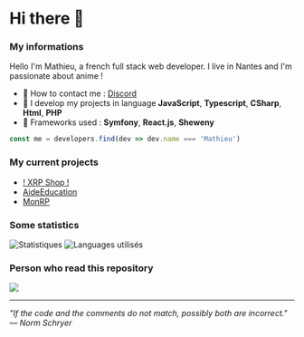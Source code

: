 # Hi there 👋 

### My informations
Hello I'm Mathieu, a french full stack web developer. I live in Nantes and I'm passionate about anime !
- 🔭 How to contact me : [Discord](https://discord.gg/wg8jwFb) 
- 🌱 I develop my projects in language __JavaScript__, __Typescript__, __CSharp__, __Html__, __PHP__
- 🍉 Frameworks used : __Symfony__, __React.js__, __Sheweny__
```javascript
const me = developers.find(dev => dev.name === 'Mathieu')
```

### My current projects 
- [! XRP Shop !](https://discord.gg/WQRaFwxdx)
- [AideEducation](https://aideeducation.fr)
- [MonRP](https://github.com/matyeu/MonRP)

### Some statistics
<img alt="Statistiques" src="https://github-readme-stats.vercel.app/api?username=matyeu&show_icons=true&hide_border=true&theme=tokyonight" />
<img alt="Languages utilisés" src="https://github-readme-stats.vercel.app/api/top-langs?username=matyeu&show_icons=true&theme=tokyonight&layout=compact" />

### Person who read this repository</h3>
<img align="center" src="http://estruyf-github.azurewebsites.net/api/VisitorHit?user=LACOSTAR91&repo=matyeu&countColorcountColor&countColor=%FFFFFF"/>    

---

*"If the code and the comments do not match, possibly both are incorrect." — Norm Schryer*
